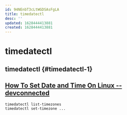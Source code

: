 ```yaml
---
id: 94NEnbT3cLtWGDSAsFgLA
title: timedatectl
desc: ''
updated: 1628444413881
created: 1628444413881
---
```

# timedatectl
timedatectl {#timedatectl-1}
----------------------------

[How To Set Date and Time On Linux -- devconnected](https://devconnected.com/how-to-set-date-and-time-on-linux/)
----------------------------------------------------------------------------------------------------------------

    timedatectl list-timezones
    timedatectl set-timezone ...
